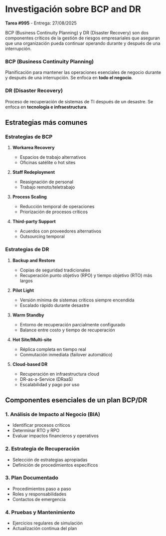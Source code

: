 # Investigación sobre BCP and DR
**Tarea #995** - Entrega: 27/08/2025

BCP (Business Continuity Planning) y DR (Disaster Recovery) son dos componentes críticos de la gestión de riesgos empresariales que aseguran que una organización pueda continuar operando durante y después de una interrupción.

### BCP (Business Continuity Planning)
Planificación para mantener las operaciones esenciales de negocio durante y después de una interrupción. Se enfoca en **todo el negocio**.

### DR (Disaster Recovery)
Proceso de recuperación de sistemas de TI después de un desastre. Se enfoca en **tecnología e infraestructura**.

## Estrategias más comunes

### Estrategias de BCP
1. **Workarea Recovery**
   - Espacios de trabajo alternativos
   - Oficinas satélite o hot sites

2. **Staff Redeployment**
   - Reasignación de personal
   - Trabajo remoto/teletrabajo

3. **Process Scaling**
   - Reducción temporal de operaciones
   - Priorización de procesos críticos

4. **Third-party Support**
   - Acuerdos con proveedores alternativos
   - Outsourcing temporal

### Estrategias de DR
1. **Backup and Restore**
   - Copias de seguridad tradicionales
   - Recuperación punto objetivo (RPO) y tiempo objetivo (RTO) más largos

2. **Pilot Light**
   - Versión mínima de sistemas críticos siempre encendida
   - Escalado rápido durante desastre

3. **Warm Standby**
   - Entorno de recuperación parcialmente configurado
   - Balance entre costo y tiempo de recuperación

4. **Hot Site/Multi-site**
   - Réplica completa en tiempo real
   - Conmutación inmediata (failover automático)

5. **Cloud-based DR**
   - Recuperación en infraestructura cloud
   - DR-as-a-Service (DRaaS)
   - Escalabilidad y pago por uso

## Componentes esenciales de un plan BCP/DR

### 1. Análisis de Impacto al Negocio (BIA)
- Identificar procesos críticos
- Determinar RTO y RPO
- Evaluar impactos financieros y operativos

### 2. Estrategia de Recuperación
- Selección de estrategias apropiadas
- Definición de procedimientos específicos

### 3. Plan Documentado
- Procedimientos paso a paso
- Roles y responsabilidades
- Contactos de emergencia

### 4. Pruebas y Mantenimiento
- Ejercicios regulares de simulación
- Actualización continua del plan



